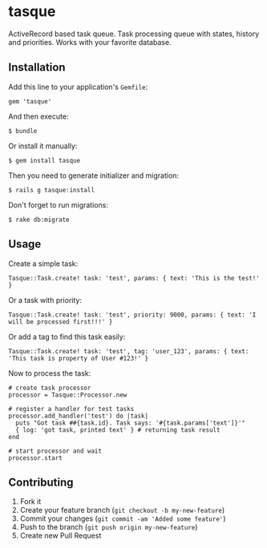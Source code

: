 # tasque

ActiveRecord based task queue. Task processing queue with states, history and priorities. Works with your favorite database.


## Installation

Add this line to your application's `Gemfile`:

    gem 'tasque'

And then execute:

    $ bundle

Or install it manually:

    $ gem install tasque

Then you need to generate initializer and migration:

    $ rails g tasque:install

Don't forget to run migrations: 

    $ rake db:migrate


## Usage

Create a simple task:

    Tasque::Task.create! task: 'test', params: { text: 'This is the test!' }

Or a task with priority:

    Tasque::Task.create! task: 'test', priority: 9000, params: { text: 'I will be processed first!!!' }

Or add a tag to find this task easily: 
  
    Tasque::Task.create! task: 'test', tag: 'user_123', params: { text: 'This task is property of User #123!' }

Now to process the task:

    # create task processor
    processor = Tasque::Processor.new

    # register a handler for test tasks
    processor.add_handler('test') do |task|
      puts "Got task ##{task.id}. Task says: '#{task.params['text']}'"
      { log: 'got task, printed text' } # returning task result
    end

    # start processor and wait
    processor.start
    

## Contributing

1. Fork it
2. Create your feature branch (`git checkout -b my-new-feature`)
3. Commit your changes (`git commit -am 'Added some feature'`)
4. Push to the branch (`git push origin my-new-feature`)
5. Create new Pull Request
